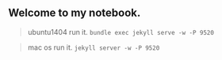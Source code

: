 ## Welcome to my notebook.

> ubuntu1404 run it.
`bundle exec jekyll serve -w -P 9520`

> mac os run it.
`jekyll server -w -P 9520`
